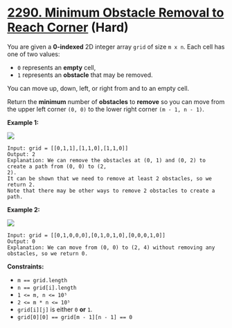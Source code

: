 # [2290. Minimum Obstacle Removal to Reach Corner][link] (Hard)

[link]: https://leetcode.com/problems/minimum-obstacle-removal-to-reach-corner/

You are given a **0-indexed** 2D integer array `grid` of size `m x n`. Each cell has one of two
values:

- `0` represents an **empty** cell,
- `1` represents an **obstacle** that may be removed.

You can move up, down, left, or right from and to an empty cell.

Return the **minimum** number of **obstacles** to **remove** so you can move from the upper left
corner  `(0, 0)` to the lower right corner  `(m - 1, n - 1)`.

**Example 1:**

![](https://assets.leetcode.com/uploads/2022/04/06/example1drawio-1.png)

```
Input: grid = [[0,1,1],[1,1,0],[1,1,0]]
Output: 2
Explanation: We can remove the obstacles at (0, 1) and (0, 2) to create a path from (0, 0) to (2,
2).
It can be shown that we need to remove at least 2 obstacles, so we return 2.
Note that there may be other ways to remove 2 obstacles to create a path.
```

**Example 2:**

![](https://assets.leetcode.com/uploads/2022/04/06/example1drawio.png)

```
Input: grid = [[0,1,0,0,0],[0,1,0,1,0],[0,0,0,1,0]]
Output: 0
Explanation: We can move from (0, 0) to (2, 4) without removing any obstacles, so we return 0.
```

**Constraints:**

- `m == grid.length`
- `n == grid[i].length`
- `1 <= m, n <= 10⁵`
- `2 <= m * n <= 10⁵`
- `grid[i][j]` is either `0` **or** `1`.
- `grid[0][0] == grid[m - 1][n - 1] == 0`
